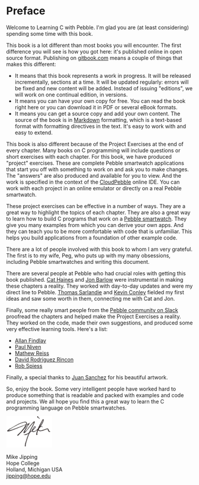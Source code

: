 Preface
=======
Welcome to Learning C with Pebble.  I'm glad you are (at least considering) spending some time with this book.

This book is a lot different than most books you will encounter.  The first difference you will see is how you got here: it's published online in open source format.  Publishing on [gitbook.com](http://gitbook.com) means a couple of things that makes this different:
* It means that this book represents a work in progress.  It will be released incrementally, sections at a time.  It will be updated regularly: errors will be fixed and new content will be added.  Instead of issuing "editions", we will work on one continual edition, in versions.
* It means you can have your own copy for free.  You can read the book right here or you can download it in PDF or several eBook formats.
* It means you can get a source copy and add your own content.  The source of the book is in [Markdown](https://en.wikipedia.org/wiki/Markdown) formatting, which is a text-based format with formatting directives in the text.  It's easy to work with and easy to extend.

This book is also different because of the Project Exercises at the end of every chapter.  Many books on C programming will include questions or short exercises with each chapter.  For this book, we have produced "project" exercises.  These are complete Pebble smartwatch applications that start you off with something to work on and ask you to make changes.  The "answers" are also produced and available for you to view.  And the work is specified in the context of the [CloudPebble](http://cloudpebble.net) online IDE.  You can work with each project in an online emulator or directly on a real Pebble smartwatch.

These project exercises can be effective in a number of ways.  They are a great way to highlight the topics of each chapter.  They are also a great way to learn how to build C programs that work on a [Pebble smartwatch](https://www.pebble.com).  They give you many examples from which you can derive your own apps.  And they can teach you to be more comfortable with code that is unfamiliar.  This helps you build applications from a foundation of other example code.

There are a lot of people involved with this book to whom I am very grateful. The first is to my wife, Peg, who puts up with my many obsessions, including Pebble smartwatches and writing this document.

There are several people at Pebble who had crucial roles with getting this book published.  [Cat Haines](https://twitter.com/_cathaines) and [Jon Barlow](https://twitter.com/orviwan) were instrumental in making these chapters a reality.  They worked with day-to-day updates and were my direct line to Pebble.  [Thomas Sarlandie](https://twitter.com/sarfata) and [Kevin Conley](https://twitter.com/kevindcon) fielded my first ideas and saw some worth in them, connecting me with Cat and Jon.  

Finally, some really smart people from the [Pebble community on Slack](http://slack.pbldev.io/) proofread the chapters and helped make the Project Exercises a reality.  They worked on the code, made their own suggestions, and produced some very effective learning tools.  Here's a list:
* [Allan Findlay](https://twitter.com/allanf175)
* [Paul Niven](https://twitter.com/NiVZ)
* [Mathew Reiss](https://twitter.com/Idiot_Economist)
* [David Rodriguez Rincon](https://twitter.com/dabdemon)
* [Rob Spiess](https://twitter.com/rob_spiess)

Finally, a special thanks to [Juan Sanchez](https://twitter.com/juansanchez) for his beautiful artwork.

So, enjoy the book.  Some very intelligent people have worked hard to produce something that is readable and packed with examples and code and projects.  We all hope you find this a great way to learn the C programming language on Pebble smartwatches.

<img src='mike.png'>

Mike Jipping<br/>
Hope College<br/>
Holland, Michigan USA<br/>
jipping@hope.edu<br/>
